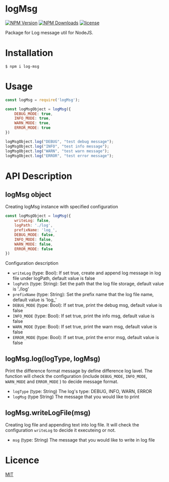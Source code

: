 # logMsg
[![NPM Version][npm-image]][npm-url]
[![NPM Downloads][downloads-image]][downloads-url]
[![license](https://img.shields.io/badge/License-MIT-purple.svg)](LICENSE)

Package for Log message util for NodeJS.

# Installation

```
$ npm i log-msg
```

# Usage

```js
const logMsg = require('logMsg');

const logMsgObject = logMsg({
    DEBUG_MODE: true,
    INFO_MODE: true,
    WARN_MODE: true,
    ERROR_MODE: true
})

logMsgObject.log("DEBUG", "test debug message");
logMsgObject.log("INFO", "test info message");
logMsgObject.log("WARN", "test warn message");
logMsgObject.log("ERROR", "test error message");
```

# API Description

## logMsg object

Creating logMsg instance with specified configuration

```js
const logMsgObject = logMsg({
    writeLog: false,
    logPath: './log',
    prefixName: 'log_',
    DEBUG_MODE: false,
    INFO_MODE: false,
    WARN_MODE: false,
    ERROR_MODE: false
})
```

Configuration description

- `writeLog` (type: Bool): If set true, create and append log message in log file under logPath, default value is false
- `logPath` (type: String): Set the path that the log file storage, default value is './log'
- `prefixName` (type: String): Set the prefix name that the log file name, default value is 'log_'
- `DEBUG_MODE` (type: Bool): If set true, print the debug msg, default value is false
- `INFO_MODE` (type: Bool): If set true, print the info msg, default value is false
- `WARN_MODE` (type: Bool): If set true, print the warn msg, default value is false
- `ERROR_MODE` (type: Bool): If set true, print the error msg, default value is false

## logMsg.log(logType, logMsg)

Print the difference format message by define difference log lavel. The function will check the configuration (include `DEBUG_MODE`, `INFO_MODE`, `WARN_MODE` and `ERROR_MODE` ) to decide message format.

- `logType` (type: String) The log's type: DEBUG, INFO, WARN, ERROR
- `logMsg` (type String) The message that you would like to print

## logMsg.writeLogFile(msg)
Creating log file and appending text into log file. It will check the configuration `writeLog` to decide it executeing or not.

-  `msg` (type: String) The message that you would like to write in log file

# Licence
[MIT](LICENSE)

[npm-image]: https://img.shields.io/npm/v/log-msg.svg
[npm-url]: https://www.npmjs.com/package/log-msg
[downloads-image]: https://img.shields.io/npm/dm/log-msg.svg
[downloads-url]: https://www.npmjs.com/package/log-msg
